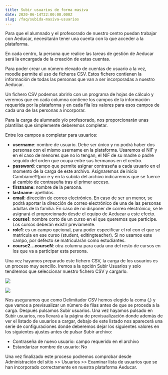 ```yaml
---
title: Subir usuarios de forma masiva
date: 2020-06-14T22:00:00.000Z
slug: /faq/subida-masiva-usuarios
---
```

Para que el alumnado y el profesorado de nuestro centro puedan trabajar con Aeducar, necesitarán tener una cuenta con la que acceder a la plataforma.

En cada centro, la persona que realice las tareas de gestión de Aeducar será la encargada de la creación de estas cuentas. 

Para poder crear un número elevado de cuentas de usuario a la vez, moodle permite el uso de ficheros CSV. Estos fichero contienen la información de todas las personas que van a ser incorporadas a nuestro Aeducar.

Un fichero CSV podemos abrirlo con un programa de hojas de cálculo y veremos que en cada columna contiene los campos de la información requerida por la plataforma y en cada fila los valores para esos campos de cada una de las personas a incorporar.

Para la carga de alumnado y/o profesorado, nos proporcionarán unas plantillas que simplemente deberemos completar.

Entre los campos a completar para usuarios:

* **username**: nombre de usuario. Debe ser único y no podrá haber dos personas con el mismo username en la plataforma. Usaremos el NIF y en el caso de menores que no lo tengan, el NIF de su madre o padre seguido del orden que ocupa entre sus hermanos en el centro.
* **password**: campo que permite asignar contraseña a cada usuario en el momento de la carga de este archivo. Asignaremos de inicio Cambiame1!(por e y en la subida del archivo indicaremos que se fuerce al cambio de contraseña tras el primer acceso. 
* **firstname**: nombre de la persona.
* **lastname**: apellidos.
* **email**: dirección de correo electrónico. En caso de ser un menor, se podrá aportar la dirección de correo electrónico de una de las personas adultas de la familia. En caso de no disponer de correo electrónico, se  le asignará el proporcionado desde el equipo de Aeducar a este efecto.
* **course1**: nombre corto de un curso en el que queremos que participe. Los cursos deberán existir previamente. 
* **role1**: es un campo opcional, para poder especificar el rol con el que se matricula en ese curso (student, editingteacher). Si no usamos este campo, por defecto se matricularán como estudiantes. 
* **course2...courseN**: otra columna para cada uno del resto de cursos en los que va a participar esta persona.

Una vez hayamos preparado este fichero CSV, la carga de los usuarios es un proceso muy sencillo. Iremos a la opción Subir Usuarios y solo tendremos que seleccionar nuestro fichero CSV y cargarlo. 

![](/assets/subir-usuarios-1.png)

![](/assets/subir-usuarios-2.png)

Nos aseguramos que como Delimitador CSV hemos elegido la coma (,) y que vamos a previsualizar un número de filas antes de que se proceda a la carga. Después pulsamos Subir usuarios.
Una vez hayamos pulsado en Subir usuarios, nos llevará a la página de previsualización donde además de ver el listado de usuarios a cargar, debajo de este listado nos aparecerá una serie de configuraciones donde deberemos dejar los siguientes valores en los siguientes ajustes antes de pulsar Subir archivo:

* Contraseña de nuevo usuario: campo requerido en el archivo
* Estandarizar nombre de usuario: No

Una vez finalizado este proceso podremos comprobar desde Administración del sitio >> Usuarios >> Examinar lista de usuarios que se han incorporado correctamente en nuestra plataforma Aeducar.